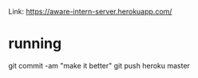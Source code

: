 Link:
https://aware-intern-server.herokuapp.com/

# running

git commit -am "make it better"
git push heroku master
